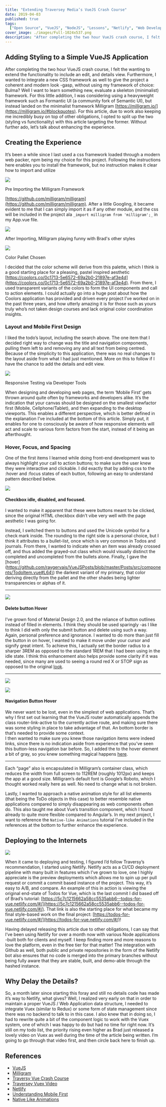 ```yaml
---
title: "Extending Traversey Media’s VueJS Crash Course"
date: 2019-04-03
published: true
tags:
  ["Open Source", "VueJS", "NodeJS", "Lessons", "Netlify", "Web Development"]
cover_image: ./images/Full-1024x537.png
description: "After completing the two hour VueJS crash course, I felt the wanting to extend the functionality to include an edit, and details view. Furthermore, I wanted to integrate a new CSS framework as well to give the project a coherent and modern look -gasp, without using my framework of choice: Bulma? Well I want to learn something new, evaluate a skeleton (minimalist) framework. For this little addition, I was considering using a heavyweight framework such as Formantic UI (a community fork of Semantic UI), but instead landed on the minimalist framework Milligram. For this article, due to work also keeping me incredibly busy on top of other obligations, I opted to split up the two (styling vs functionality) with this article targeting the former. Without further ado, let’s talk about enhancing the experience."
---
```


## Adding Styling to a Simple VueJS Application

After completing the two hour VueJS crash course, I felt the wanting to extend the functionality to include an edit, and details view. Furthermore, I wanted to integrate a new CSS framework as well to give the project a coherent and modern look -gasp, without using my framework of choice: Bulma? Well I want to learn something new, evaluate a skeleton (minimalist) framework. For this little addition, I was considering using a heavyweight framework such as Formantic UI (a community fork of Semantic UI), but instead landed on the minimalist framework Milligram [https://milligram.io/](https://milligram.io/#blockquotes). For this article, due to work also keeping me incredibly busy on top of other obligations, I opted to split up the two (styling vs functionality) with this article targeting the former. Without further ado, let’s talk about enhancing the experience.

## Creating the Experience

It’s been a while since I last used a css framework loaded through a modern web packer, npm being my choice for this project. Following the instructions here enables you to install the framework, but no instruction makes it clear how to import and utilize

![](./images/Pre-Import-1024x365.png)

Pre Importing the Milligram Framework

[https://github.com/milligram/milligram](https://github.com/milligram/milligram). After a little Googling, it became evident to me that I can simply import it as if any other module, and the css will be included in the project ala `_import milligram from 'milligram';_` in my App.vue file.

![](./images/After-Import-1024x348.png)

After Importing, Milligram playing funny with Brad's other styles

![](https://coolors.co/export/png/0c1713-5e6572-69a2b0-21897e-af3e4d)

Color Pallet Chosen

I decided that the color scheme will derive from this palette, which I think is a good starting place for a pleasing, pastel inspired aesthetic [https://coolors.co/0c1713-5e6572-69a2b0-21897e-af3e4d](https://coolors.co/0c1713-5e6572-69a2b0-21897e-af3e4d). From there, I used transparent variants of the colors to form the UI components and call to action elements. I could actually go into a huge post about how the Coolors application has provided and driven every project I’ve worked on in the past three years, and how utterly amazing it is for those such as yours truly who’s not taken design courses and lack original color coordination insights.

### Layout and Mobile First Design

I liked the todo’s layout, including the search above. The one item that I decided right way to change was the title and navigation components, pulling them left to and removing any and all text from being centred. Because of the simplicity to this application, there was no real changes to the layout aside from what I had just mentioned. More on this to follow if I have the chance to add the details and edit view.

![](./images/Responsive-Design.png)

Responsive Testing via Developer Tools

When designing and developing web pages, the term ‘Mobile First’ gets thrown around quite often by frameworks and developers alike. It’s the indication that your canvas should be designed on the smallest viewfactor first (Mobile, Cellphone/Tablet), and then expanding to the desktop viewports. This enables a different perspective, which is better defined in the explanation I’ve included at the bottom of this article. Simply put, it enables for one to consciously be aware of how responsive elements will act and scale to various form factors from the start, instead of it being an afterthought.

### Hover, Focus, and Spacing

One of the first items I learned while doing front-end development was to always highlight your call to action buttons; to make sure the user knew they were interactive and clickable. I did exactly that by adding css to the :hover and :focus states of each button, following an easy to understand pattern described below.

![](./images/Focus-Check.png)

#### **Checkbox idle, disabled, and focused.**

I wanted to make it apparent that these were buttons meant to be clicked, since the original HTML checkbox didn’t vibe very well with the page aesthetic I was going for.

Instead, I switched them to buttons and used the Unicode symbol for a check mark inside. The rounding to the right side is a personal choice, but I think it attributes to a bullet-list, once which is very common in Todos and journals. From there, I wanted to indicate when an item was already crossed off, and thus added the grayed-out class which would visually distinct the completed and uncompleted from the bullets alone. Finally, I gave the [hover](https://github.com/raygervais/VueJSPosts/blob/master/Posts/src/components/TodoItem.vue#L64\) the darkest variant of my primary, that color deriving directly from the pallet and the other shades being lighter transparencies or alphas of it.

---

![](./images/Focus-Delete.png)

#### **Delete button Hover**

I’ve grown fond of Material Design 2.0, and the reliance of button outlines instead of filled in elements. I think they should be used sparingly -as I like to think I did with only the submit button and delete using such a way. Again, personal preference and ignorance. I wanted to do more than just fill the button in on hover, I wanted to make it move under your cursor and signify great intent. To achieve this, I actually set the border radius to a sharper 3REM as opposed to the standard 1REM that I had been using in the idle state. I think this enhancement also helps provide some clarity if it was needed, since many are used to seeing a round red X or STOP sign as opposed to the original [look](https://github.com/raygervais/VueJSPosts/blob/master/Posts/src/components/TodoItem.vue#L57).

---

![](./images/Old-header-1024x95.png)

![](./images/Hover-Navigation.png)

#### **Navigation Button Hover**

We never want to be lost, even in the simplest of web applications. That’s why I first set out learning that the VueJS router automatically appends the class router-link-active to the currently active route, and making sure there was some styling in place to take advantage of that. An bottom border is that’s needed to provide some context.  
I then wanted to make sure you knew those navigation items were indeed links, since there is no indication aside from experience that you’ve seen this button-less navigation bar before. So, I added the to the hover element a bit of gray, so you knew something magical happens [here](https://github.com/raygervais/VueJSPosts/blob/master/Posts/src/components/layout/header.vue#L29).

---

Each “page” also is encapsulated in Milligram’s container class, which reduces the width from full screen to 112REM (roughly 1012px) and keeps the app at a good size. Milligram’s default font is Google’s Roboto, which I thought worked really here as well. No need to change what is not broken.

Lastly, I wanted to approach a native animation style for all list elements (that being the ToDo objects in this case) to better resemble native applications compared to simply disappearing as web components often do. This also taught me about Vue’s transition component, which I found already to quite more flexible compared to Angular’s. In my next project, I want to reference the `Native-like Animations` tutorial I’ve included in the references at the bottom to further enhance the experience.

## Deploying to the Internets

![](./images/Netlify-1024x644.png)

When it came to deploying and testing, I figured I’d follow Traversy’s recommendation, I started using Netlify. Netlify acts as a CI/CD deployment pipeline with many built in features which I’ve grown to love, one I highly appreciate is the preview deployments which allows me to spin up per pull request or commit a commit based instance of the project. This way, it’s easy to A/B, and compare. An example of this in action is viewing the original end-state of Todos for Vue, which is the last commit I did based off of Brad’s tutorial: [https://5c7c1215662a58cc5535abb6--todos-for-vue.netlify.com/#/](https://5c7c1215662a58cc5535abb6--todos-for-vue.netlify.com/#/). That link is also the starting place for what became my final style-based work on the final project: [https://todos-for-vue.netlify.com/#/](https://todos-for-vue.netlify.com/#/)!

Having delayed releasing this article due to other obligations, I can say that I’ve been using Netlify for over a month now with various Node applications -built both for clients and myself. I keep finding more and more reasons to love the platform, even in the free tier for that matter! The integration with Github as well, both public and private repositories in the form of the Netlify bot also ensures that no code is merged into the primary branches without being fully aware that they are stable, built, and demo-able through the hashed instance.

## Why Delay the Details?

So, a month later since starting this foray and still no details code has made it’s way to Netlify, what gives? Well, I realized very early on that in order to maintain a proper VueJS / Web Application data structure, I needed to integrate Vuex (similar to Redux) or some form of state management since there was no backend to talk to in this case. I also knew that in doing so, I had to rewrite quite a bit of the component logic to work with the Vuex system, one of which I was happy to do but had no time for right now. It’s still on my todo list, the priority rising even higher as Brad just released a lovely video on Vuex as well during the time of the article being written. I’m going to go through that video first, and then circle back here to finish up.

## References

- [VueJS](https://vuejs.org)
- [Milligram](http://www.milligram.io)
- [Traversy Vue Crash Course](https://www.youtube.com/watch?v=Wy9q22isx3U)
- [Traversey Vuex Video](https://www.youtube.com/watch?v=5lVQgZzLMHc)
- [Netlify](https://netlify.com/)
- [Understanding Mobile First](https://medium.com/@Vincentxia77/what-is-mobile-first-design-why-its-important-how-to-make-it-7d3cf2e29d00)
- [Native Like Animations](https://css-tricks.com/native-like-animations-for-page-transitions-on-the-web/)
